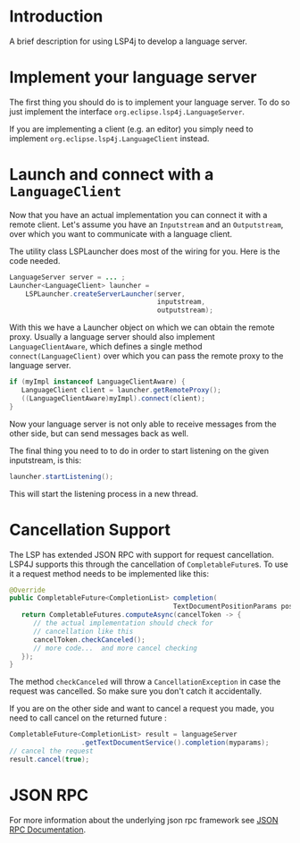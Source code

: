 # Introduction

A brief description for using LSP4j to develop a language server.

# Implement your language server

The first thing you should do is to implement your language server. To do so just implement the interface `org.eclipse.lsp4j.LanguageServer`.

If you are implementing a client (e.g. an editor) you simply need to implement `org.eclipse.lsp4j.LanguageClient` instead.

# Launch and connect with a `LanguageClient`

Now that you have an actual implementation you can connect it with a remote client. Let's assume you have an `Inputstream` and an `Outputstream`, over which you want to communicate with a language client.

The utility class LSPLauncher does most of the wiring for you. Here is the code needed.

``` java
LanguageServer server = ... ;
Launcher<LanguageClient> launcher = 
    LSPLauncher.createServerLauncher(server,
                                     inputstream, 
                                     outputstream);
```

With this we have a Launcher object on which we can obtain the remote proxy. Usually a language server should also implement `LanguageClientAware`, which defines a single method `connect(LanguageClient)` over which you can pass the remote proxy to the language server.

``` java
if (myImpl instanceof LanguageClientAware) {
   LanguageClient client = launcher.getRemoteProxy();
   ((LanguageClientAware)myImpl).connect(client);
}
```

Now your language server is not only able to receive messages from the other side, but can send messages back as well.

The final thing you need to to do in order to start listening on the given inputstream, is this:

``` java
launcher.startListening();
```

This will start the listening process in a new thread.

# Cancellation Support

The LSP has extended JSON RPC with support for request cancellation. LSP4J supports this through the cancellation of `CompletableFuture`s. To use it a request method needs to be implemented like this:

``` java
@Override
public CompletableFuture<CompletionList> completion(
                                         TextDocumentPositionParams position) {
   return CompletableFutures.computeAsync(cancelToken -> {
      // the actual implementation should check for 
      // cancellation like this
      cancelToken.checkCanceled();
      // more code...  and more cancel checking
   });
}
```
The method `checkCanceled` will throw a `CancellationException` in case the request was cancelled. So make sure you don't catch it accidentally.

If you are on the other side and want to cancel a request you made, you need to call cancel on the returned future :

``` java
CompletableFuture<CompletionList> result = languageServer
                  .getTextDocumentService().completion(myparams);
// cancel the request
result.cancel(true);
```

# JSON RPC

For more information about the underlying json rpc framework see [JSON RPC Documentation](jsonrpc.md).
